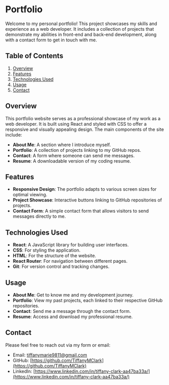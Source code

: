 # Portfolio

Welcome to my personal portfolio! This project showcases my skills and experience as a web developer. It includes a collection of projects that demonstrate my abilities in front-end and back-end development, along with a contact form to get in touch with me.

## Table of Contents

1. [Overview](#overview)
2. [Features](#features)
3. [Technologies Used](#technologies-used)
4. [Usage](#usage)
5. [Contact](#contact)

## Overview

This portfolio website serves as a professional showcase of my work as a web developer. It is built using React and styled with CSS to offer a responsive and visually appealing design. The main components of the site include:

- **About Me**: A section where I introduce myself.
- **Portfolio**: A collection of projects linking to my GitHub repos.
- **Contact**: A form where someone can send me messages.
- **Resume**: A downloadable version of my coding resume.

## Features

- **Responsive Design**: The portfolio adapts to various screen sizes for optimal viewing.
- **Project Showcase**: Interactive buttons linking to GitHub repositories of projects.
- **Contact Form**: A simple contact form that allows visitors to send messages directly to me.

## Technologies Used

- **React**: A JavaScript library for building user interfaces.
- **CSS**: For styling the application.
- **HTML**: For the structure of the website.
- **React Router**: For navigation between different pages.
- **Git**: For version control and tracking changes.

## Usage

- **About Me**: Get to know me and my development journey.
- **Portfolio**: View my past projects, each linked to their respective GitHub repositories.
- **Contact**: Send me a message through the contact form.
- **Resume**: Access and download my professional resume.

## Contact

Please feel free to reach out via my form or email:

- Email: [tiffanymarie9811@gmail.com](mailto:tiffanymarie9811@gmail.com)
- GitHub: [https://github.com/TiffanyMClark](https://github.com/TiffanyMClark)
- LinkedIn: [https://www.linkedin.com/in/tiffany-clark-aa47ba33a/](https://www.linkedin.com/in/tiffany-clark-aa47ba33a/)
